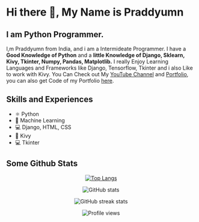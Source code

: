 # Hi there 👋, My Name is Praddyumn
## I am Python Programmer.

I,m Praddyumn from India, and i am a Intermideate Programmer. I have a **Good Knowledge of Python** and a **little Knowledge of Django, Sklearn, Kivy, Tkinter, Numpy, Pandas, Matplotlib.** I really Enjoy Learning Languages and Frameworks like Django, Tensorflow, Tkinter and i also Like to work with Kivy. You Can Check out My [YouTube Channel](https://www.youtube.com/channel/UCIs4qW1rvPCD0l9Zvls4ztg) and [Portfolio](https://praddyumnyadav.netlify.app), you can also get Code of my Portfolio [here](https://github.com/PraddyumnYadav/PraddyumnYadavPortfolio).

## Skills and Experiences
* ⚛️ Python
* 🧠 Machine Learning
* 💻 Django, HTML, CSS
* 📲 Kivy
* 💻 Tkinter

## Some Github Stats
<div align="center">

[![Top Langs](https://github-readme-stats.vercel.app/api/top-langs/?username=PraddyumnYadav&layout=compact&theme=tokyonight)](https://github.com/anuraghazra/github-readme-stats)

![GitHub stats](https://github-readme-stats.vercel.app/api?username=PraddyumnYadav&show_icons=true&theme=tokyonight)  

![GitHub streak stats](https://streak-stats.demolab.com/?user=PraddyumnYadav&theme=tokyonight)

![Profile views](https://gpvc.arturio.dev/PraddyumnYadav)
</div>
